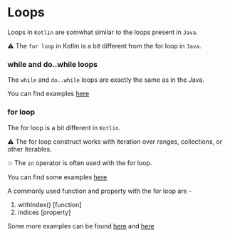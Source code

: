 # Loops

Loops in ```Kotlin``` are somwhat similar to the loops present in ```Java```. 

:warning: The ```for loop``` in Kotlin is a bit different from the for loop in ```Java```.

### while and do..while loops

The ```while``` and ```do..while``` loops are exactly the same as in the Java. 

You can find examples [here](CrimsonMelon.kt)

### for loop

The for loop is a bit different in ```Kotlin```. 

:warning: The for loop construct works with iteration over ranges, collections, or other iterables. 

:boom: The ```in``` operator is often used with the for loop. 

You can find some examples [here](WatermelonIteration.kt)

A commonly used function and property with the for loop are - 

1. withIndex() [function]
2. indices [property]

Some more examples can be found [here](Fruit.kt) and [here](MangoMelon.kt)